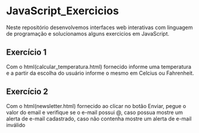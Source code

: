 # JavaScript_Exercicios

Neste repositório desenvolvemos interfaces web interativas com linguagem de programação e solucionamos alguns exercicios em JavaScript.

## Exercício 1
Com o html(calcular_temperatura.html) fornecido informe uma temperatura e a partir da escolha do usuário informe o mesmo em Celcius ou Fahrenheit.
## Exercício 2
Com o html(newsletter.html) fornecido ao clicar no botão Enviar, pegue o valor do email e verifique se o e-mail possui @, caso possua mostre um alerta de e-mail cadastrado, caso não contenha mostre um alerta de e-mail inválido
